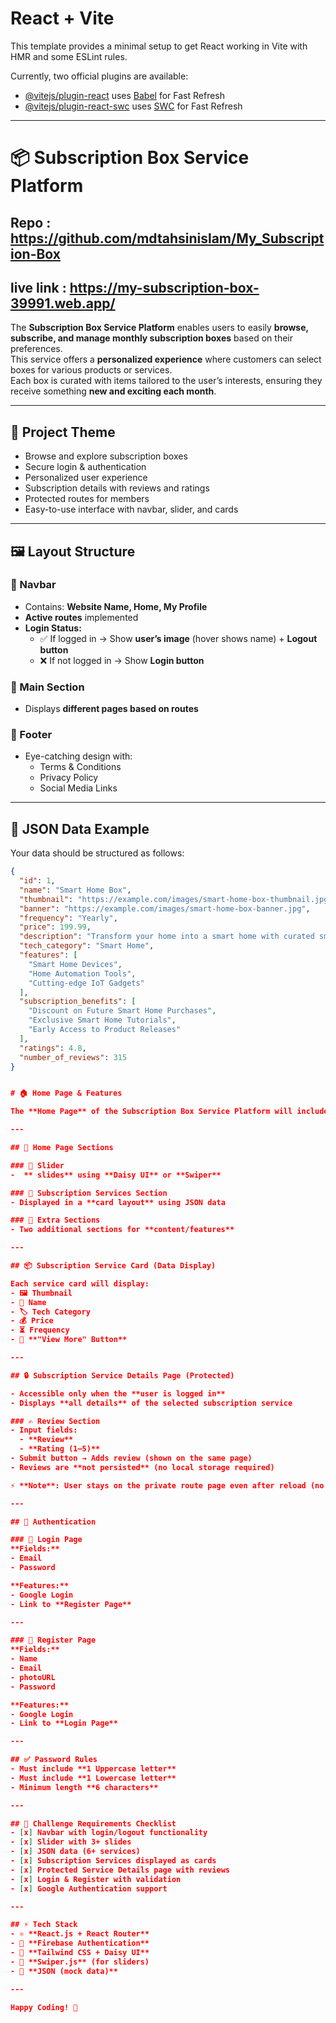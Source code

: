 # React + Vite

This template provides a minimal setup to get React working in Vite with HMR and some ESLint rules.

Currently, two official plugins are available:

- [@vitejs/plugin-react](https://github.com/vitejs/vite-plugin-react/blob/main/packages/plugin-react) uses [Babel](https://babeljs.io/) for Fast Refresh
- [@vitejs/plugin-react-swc](https://github.com/vitejs/vite-plugin-react/blob/main/packages/plugin-react-swc) uses [SWC](https://swc.rs/) for Fast Refresh


---
# 📦 Subscription Box Service Platform
## Repo : https://github.com/mdtahsinislam/My_Subscription-Box
## live link : https://my-subscription-box-39991.web.app/

The **Subscription Box Service Platform** enables users to easily **browse, subscribe, and manage monthly subscription boxes** based on their preferences.  
This service offers a **personalized experience** where customers can select boxes for various products or services.  
Each box is curated with items tailored to the user’s interests, ensuring they receive something **new and exciting each month**.

---

## 🚀 Project Theme

- Browse and explore subscription boxes
- Secure login & authentication
- Personalized user experience
- Subscription details with reviews and ratings
- Protected routes for members
- Easy-to-use interface with navbar, slider, and cards

---

## 🖼️ Layout Structure

### 🔹 Navbar
- Contains: **Website Name, Home, My Profile**
- **Active routes** implemented  
- **Login Status:**
  - ✅ If logged in → Show **user’s image** (hover shows name) + **Logout button**  
  - ❌ If not logged in → Show **Login button**  

### 🔹 Main Section
- Displays **different pages based on routes**

### 🔹 Footer
- Eye-catching design with:
  - Terms & Conditions
  - Privacy Policy
  - Social Media Links

---

## 📑 JSON Data Example

Your data should be structured as follows:

```json
{
  "id": 1,
  "name": "Smart Home Box",
  "thumbnail": "https://example.com/images/smart-home-box-thumbnail.jpg",
  "banner": "https://example.com/images/smart-home-box-banner.jpg",
  "frequency": "Yearly",
  "price": 199.99,
  "description": "Transform your home into a smart home with curated smart devices, home automation products, and IoT gadgets.",
  "tech_category": "Smart Home",
  "features": [
    "Smart Home Devices",
    "Home Automation Tools",
    "Cutting-edge IoT Gadgets"
  ],
  "subscription_benefits": [
    "Discount on Future Smart Home Purchases",
    "Exclusive Smart Home Tutorials",
    "Early Access to Product Releases"
  ],
  "ratings": 4.8,
  "number_of_reviews": 315
}


# 🏠 Home Page & Features

The **Home Page** of the Subscription Box Service Platform will include the following:

---

## 🎡 Home Page Sections

### 🔹 Slider
-  ** slides** using **Daisy UI** or **Swiper**  

### 🔹 Subscription Services Section
- Displayed in a **card layout** using JSON data  

### 🔹 Extra Sections
- Two additional sections for **content/features**

---

## 📦 Subscription Service Card (Data Display)

Each service card will display:  
- 🖼️ Thumbnail  
- 📛 Name  
- 🏷️ Tech Category  
- 💰 Price  
- ⏳ Frequency  
- 🔘 **"View More" Button**

---

## 🔒 Subscription Service Details Page (Protected)

- Accessible only when the **user is logged in**  
- Displays **all details** of the selected subscription service  

### ✍️ Review Section
- Input fields:
  - **Review**
  - **Rating (1–5)**
- Submit button → Adds review (shown on the same page)  
- Reviews are **not persisted** (no local storage required)

⚡ **Note**: User stays on the private route page even after reload (no forced redirect to login).  

---

## 🔑 Authentication

### 🔐 Login Page
**Fields:**
- Email  
- Password  

**Features:**
- Google Login  
- Link to **Register Page**

---

### 📝 Register Page
**Fields:**
- Name  
- Email  
- photoURL  
- Password  

**Features:**
- Google Login  
- Link to **Login Page**

---

## ✅ Password Rules
- Must include **1 Uppercase letter**  
- Must include **1 Lowercase letter**  
- Minimum length **6 characters**

---

## 📝 Challenge Requirements Checklist
- [x] Navbar with login/logout functionality  
- [x] Slider with 3+ slides  
- [x] JSON data (6+ services)  
- [x] Subscription Services displayed as cards  
- [x] Protected Service Details page with reviews  
- [x] Login & Register with validation  
- [x] Google Authentication support  

---

## ⚡ Tech Stack
- ⚛️ **React.js + React Router**  
- 🔑 **Firebase Authentication**  
- 🎨 **Tailwind CSS + Daisy UI**  
- 🎡 **Swiper.js** (for sliders)  
- 📑 **JSON (mock data)**  

---

Happy Coding! 🚀
